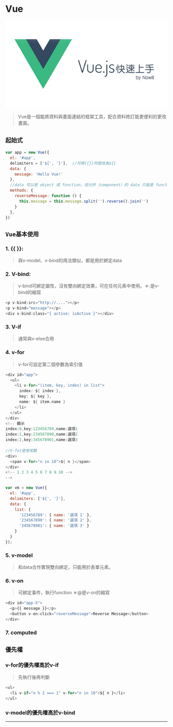 # Vue 
[img01]:/image/Vue.jpg "Vue圖片"
![Vue圖片][img01]
> Vue是一個能將資料與畫面連結的框架工具，配合資料修訂能更便利的更改畫面。
## **`起始式`**
```js
var app = new Vue({
  el: '#app',
  delimiters = ['${', '}'],  //可將{{}}符號改為S{}
  data: {
    message: 'Hello Vue!'
  },
  //data 可以是 object 或 function，但元件（component）的 data 只能是 function，這是因為元件內各自擁有自己的 data，而非共用的關係。
  methods: {
    reverseMessage: function () {
      this.message = this.message.split('').reverse().join('')
    }
  },
})
```
## **`Vue基本使用`**
###  **1. {{ }}:**
> 與v-model、v-bind的用法類似，都是用於綁定data
###  **2. V-bind:**
> v-bind可綁定屬性，沒有雙向綁定效果，可在任何元素中使用。＊:是v-bind的縮寫
```go
<p v-bind:src="http://...."></p>
<p v-bind="message"></p>
<div v-bind:class="{ active: isActive }"></div>
```
###  **3. V-if**
> 通常與v-else合用

###  **4. v-for**
> v-for可設定第二個參數為索引值
```go
<div id="app">
  <ul>
    <li v-for="(item, key, index) in list">
      index: ${ index },
      key: ${ key },
      name: ${ item.name }
    </li>
  </ul>
</div>
<!-- 顯示 
index:0,key:123456789,name:選項1
index:1,key:234567890,name:選項2
index:2,key:345678901,name:選項3

//V-fot使用常數
<div>
  <span v-for="n in 10">${ n }</span>
</div>
<!-- 1 2 3 4 5 6 7 8 9 10 -->
-->
```
```js
var vm = new Vue({
  el: '#app',
  delimiters: ['${', '}'],
  data: {
    list: {
      '123456789': { name: '選項 1' },
      '234567890': { name: '選項 2' },
      '345678901': { name: '選項 3' }
    }
  }
});
```
###  **5. v-model**
> 和data合作實現雙向綁定，只能用於表單元素。
###  **6. v-on**
> 可綁定事件，執行function ＊@是v-on的縮寫
```js
<div id="app-5">
  <p>{{ message }}</p>
  <button v-on:click="reverseMessage">Reverse Message</button>
</div>
```
###  **7. computed**
>
## **`優先權`**
### **v-for的優先權高於v-if**
> 先執行後再判斷
```js
<ul>
  <li v-if="n % 2 === 1" v-for="n in 10">${ n }</li>
</ul>
```
### **v-model的優先權高於v-bind**
***
